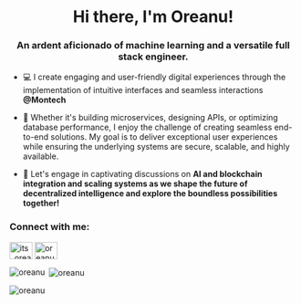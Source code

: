<h1 align="center">Hi there, I'm Oreanu! </h1>
<h3 align="center">An ardent aficionado of machine learning and a versatile full stack engineer.</h3>

- 💻 I create engaging and user-friendly digital experiences through the implementation of intuitive interfaces and seamless interactions **@Montech**

- 🚀 Whether it's building microservices, designing APIs, or optimizing database performance, I enjoy the challenge of creating seamless end-to-end solutions. My goal is to deliver exceptional user experiences while ensuring the underlying systems are secure, scalable, and highly available.

- 💬 Let's engage in captivating discussions on **AI and blockchain integration and scaling systems as we shape the future of decentralized intelligence and explore the boundless possibilities together!**

<h3 align="left">Connect with me:</h3>
<p align="left">
<a href="https://twitter.com/its_oreanu" target="blank"><img align="center" src="https://raw.githubusercontent.com/rahuldkjain/github-profile-readme-generator/master/src/images/icons/Social/twitter.svg" alt="its_oreanu" height="30" width="40" /></a>
<a href="https://linkedin.com/in/oreanu-olayemi-b45517116" target="blank"><img align="center" src="https://raw.githubusercontent.com/rahuldkjain/github-profile-readme-generator/master/src/images/icons/Social/linked-in-alt.svg" alt="oreanu" height="30" width="40" /></a>
</p>

<p><img align="left" src="https://github-readme-stats.vercel.app/api/top-langs?username=oreanu&show_icons=true&locale=en&layout=compact" alt="oreanu" /></p>

<p>&nbsp;<img align="center" src="https://github-readme-stats.vercel.app/api?username=oreanu&show_icons=true&locale=en" alt="oreanu" /></p>

<p><img align="center" src="https://github-readme-streak-stats.herokuapp.com/?user=oreanu&" alt="oreanu" /></p>
